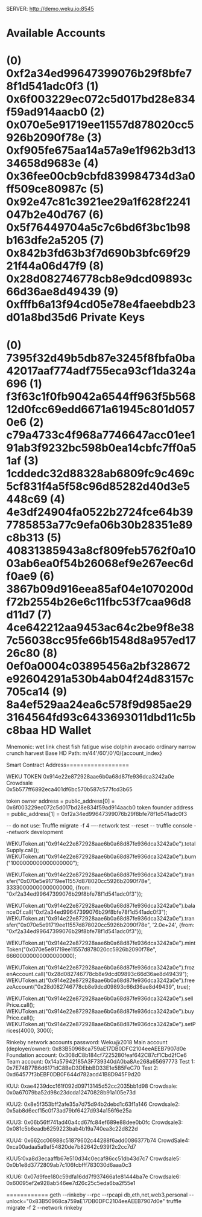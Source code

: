 SERVER:
http://demo.weku.io:8545

Available Accounts
==================
(0) 0xf2a34ed99647399076b29f8bfe78f1d541adc0f3
(1) 0x6f003229ec072c5d017bd28e834f59ad914aacb0
(2) 0x070e5e91719ee11557d878020cc5926b2090f78e
(3) 0xf905fe675aa14a57a9e1f962b3d1334658d9683e
(4) 0x36fee00cb9cbfd839984734d3a0ff509ce80987c
(5) 0x92e47c81c3921ee29a1f628f2241047b2e40d767
(6) 0x5f76449704a5c7c6bd6f3bc1b98b163dfe2a5205
(7) 0x842b3fd63b3f7d690b3bfc69f2921f44a06d47f9
(8) 0x28d082746778cb8e9dcd09893c66d36ae8d49439
(9) 0xfffb6a13f94cd05e78e4faeebdb23d01a8bd35d6
Private Keys
==================
(0) 7395f32d49b5db87e3245f8fbfa0ba42017aaf774adf755eca93cf1da324a696
(1) f3f63c1f0fb9042a6544ff963f5b56812d0fcc69edd6671a61945c801d0570e6
(2) c79a4733c4f968a7746647acc01ee191ab3f9232bc598b0ea14cbfc7ff0a51af
(3) 1cddedc32d88328ab6809fc9c469c5cf831f4a5f58c96d85282d40d3e5448c69
(4) 4e3df24904fa0522b2724fce64b397785853a77c9efa06b30b28351e89c8b313
(5) 40831385943a8cf809feb5762f0a1003ab6ea0f54b26068ef9e267eec6df0ae9
(6) 3867b09d916eea85af04e1070200df72b2554b26e6c11fbc53f7caa96d8d11d7
(7) 4ce642212aa9453ac64c2be9f8e387c56038cc95fe66b1548d8a957ed1726c80
(8) 0ef0a0004c03895456a2bf328672e92604291a530b4ab04f24d83157c705ca14
(9) 8a4ef529aa24ea6c578f9d985ae293164564fd93c6433693011dbd11c5bc8baa
HD Wallet
==================
Mnemonic:      wet link chest fish fatigue wise dolphin avocado ordinary narrow crunch harvest
Base HD Path:  m/44'/60'/0'/0/{account_index}

Smart Contract Address==================

WEKU TOKEN
0x914e22e872928aae6b0a68d87fe936dca3242a0e
Crowdsale  
0x5b577ff6892eca401df6bc570b587c577fcd3b65

token owner   address = public_address[0] = 0x6f003229ec072c5d017bd28e834f59ad914aacb0
token founder address = public_address[1] = 0xf2a34ed99647399076b29f8bfe78f1d541adc0f3


-- do not use: Truffle migrate -f 4 —-network test --reset
-- truffle console --network development

WEKUToken.at("0x914e22e872928aae6b0a68d87fe936dca3242a0e").totalSupply.call();
WEKUToken.at("0x914e22e872928aae6b0a68d87fe936dca3242a0e").burn("1000000000000000000");

WEKUToken.at("0x914e22e872928aae6b0a68d87fe936dca3242a0e").transfer("0x070e5e91719ee11557d878020cc5926b2090f78e", 33330000000000000000, {from: "0xf2a34ed99647399076b29f8bfe78f1d541adc0f3"});

WEKUToken.at("0x914e22e872928aae6b0a68d87fe936dca3242a0e").balanceOf.call("0xf2a34ed99647399076b29f8bfe78f1d541adc0f3");
WEKUToken.at("0x914e22e872928aae6b0a68d87fe936dca3242a0e").transfer("0x070e5e91719ee11557d878020cc5926b2090f78e", '2.0e+24', {from: "0xf2a34ed99647399076b29f8bfe78f1d541adc0f3"});


WEKUToken.at("0x914e22e872928aae6b0a68d87fe936dca3242a0e").mintToken("0x070e5e91719ee11557d878020cc5926b2090f78e", 66600000000000000000);

WEKUToken.at("0x914e22e872928aae6b0a68d87fe936dca3242a0e").frozenAccount.call("0x28d082746778cb8e9dcd09893c66d36ae8d49439");
WEKUToken.at("0x914e22e872928aae6b0a68d87fe936dca3242a0e").freezeAccount("0x28d082746778cb8e9dcd09893c66d36ae8d49439", true);

WEKUToken.at("0x914e22e872928aae6b0a68d87fe936dca3242a0e").sellPrice.call();
WEKUToken.at("0x914e22e872928aae6b0a68d87fe936dca3242a0e").buyPrice.call();
WEKUToken.at("0x914e22e872928aae6b0a68d87fe936dca3242a0e").setPrices(4000, 3000);



Rinkeby network accounts password: Weku@2018
Main account (deployer/owner): 0x83B50968ca759aE17DB0DFC2104eeAEEB7907d0e
Foundation account: 0x308dC8b184cf7225280feaf642C87cf1Cbd2fCe6
Team account: 0x14a57942185A3F739340dA0ba8Ae268a65697773
Test 1: 0x7E74B77B6d6171dC8BeD3DEbbBD33E1e5B5FeC70
Test 2: 0xd64577f3bEBF0DB0F644d782acd41B8D945F9d20

KUU: 0xae4239dcc161f092d09713145d52cc2035bb1d98
Crowdsale: 0x0a67079ba52d98c23dcda12470828b91a105e73d

KUU2: 0x8e5f353bff2afe35a7d75d94b2debd1c63f1a146
Crowdsale2: 0x5ab8d6ecf15c0f73ad79bf6427d934a156f6e25a

KUU3: 0x06b56ff741ad40a4cd67fc84ef689e88dee0b0fc
Crowdsale3: 0x081c5b6eadb6259223bab4b19a740ea3c22d822d

KUU4: 0x662cc06988c51879602c44288f6add0086377b74
CrowdSale4: 0xca00adaa5a9af54820de7b82642c939f2c2cc7d7

KUU5:0xa8d3ecaaffb67e510d34c0ecaf86cc51db43d7c7
Crowdsale5: 0x0b1e8d3772809ab7c106fcbfff783030d6aaa0c3

KUU6: 0x07d9fee180c59dfa16dd7f937466a1e81444ba7e
Crowdsale6: 0x60095ef2e928ab546ee7d26c25c5eda6ba2f55e1

============
geth --rinkeby --rpc --rpcapi db,eth,net,web3,personal --unlock="0x83B50968ca759aE17DB0DFC2104eeAEEB7907d0e"
truffle migrate -f 2 --network rinkeby






